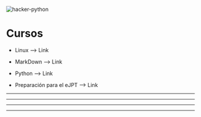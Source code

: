 ![hacker-python](https://user-images.githubusercontent.com/103068924/186538275-ee6ec6bc-f417-4b3e-807b-15c9b24ce361.gif)

# Cursos

* Linux --> <a href="./Linux/Linux.html" style="text-decoration:none">Link</a>   
  
* MarkDown --> <a href="./Cursos/MarkDown/MarkDown.html" style="text-decoration:none">Link</a>     
  
* Python --> <a href="./Cursos/python.html" style="text-decoration:none">Link</a> 

* Preparación para el eJPT --> <a href="./Cursos/ejpt.html" style="text-decoration:none">Link</a>
  
---
---
  
    
<html lang="en">
<head>
  
</head>
<body>

<script src="https://utteranc.es/client.js"
    repo="F1r0x/gestion-comentarios"
    issue-term="pathname"
    theme="github-light"
    crossorigin="anonymous"
    async>
</script>
          
    
  </body>
</html>
  
  
---
---

